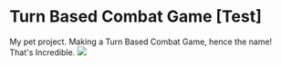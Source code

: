 # Turn Based Combat Game [Test]
My pet project.  Making a Turn Based Combat Game, hence the name!  That's Incredible.
![](https://cdn.staticneo.com/ew/thumb/2/2a/Boss_-_Cdrall.jpg/662px-Boss_-_Cdrall.jpg)
